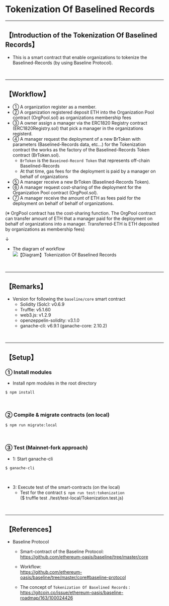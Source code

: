# Tokenization Of Baselined Records

***
## 【Introduction of the Tokenization Of Baselined Records】
- This is a smart contract that enable organizations to tokenize the Baselined-Records (by using Baseline Protocol).

&nbsp;

***

## 【Workflow】
- ① A organization register as a member.
- ② A organization registered deposit ETH into the Organization Pool contract (OrgPool.sol) as organizations membership fees
- ③ A owner assign a manager via the ERC1820 Registry contract (ERC1820Registry.sol) that pick a manager in the organizations registerd.
- ④ A manager request the deployment of a new BrToken with parameters (Baselined-Records data, etc...) for the Tokenization contract the works as the factory of the Baselined-Records Token contract (BrToken.sol).
  - `BrToken` is the `Baseined-Record Token` that represents off-chain Baselined-Records
  - At that time, gas fees for the deployment is paid by a manager on behalf of organizations
- ⑤ A manager receive a new BrToken (Baselined-Records Token).
- ⑥ A manager request cost-sharing of the deployment for the Organization Pool contract (OrgPool.sol).
- ⑦ A manager receive the amount of ETH as fees paid for the deployment on behalf of behalf of organizations.
 
(※ OrgPool contract has the cost-sharing function. The OrgPool contract can transfer amount of ETH that a manager paid for the deployment on behalf of organizations into a manager. Transferred-ETH is ETH deposited by organizations as membership fees)   

↓

- The diagram of workflow
![【Diagram】Tokenization Of Baselined Records](https://user-images.githubusercontent.com/19357502/106004287-681ec380-60f6-11eb-849d-0a5628fa4c70.jpg)


&nbsp;

***

## 【Remarks】
- Version for following the `baseline/core` smart contract
  - Solidity (Solc): v0.6.9 
  - Truffle: v5.1.60
  - web3.js: v1.2.9
  - openzeppelin-solidity: v3.1.0
  - ganache-cli: v6.9.1 (ganache-core: 2.10.2)


&nbsp;

***

## 【Setup】
### ① Install modules
- Install npm modules in the root directory
```
$ npm install
```

<br>

### ② Compile & migrate contracts (on local)
```
$ npm run migrate:local
```

<br>

### ③ Test (Mainnet-fork approach)
- 1: Start ganache-cli
```
$ ganache-cli
```

<br>

- 3: Execute test of the smart-contracts (on the local)
  - Test for the contract
    `$ npm run test:tokenization`  
    ($ truffle test ./test/test-local/Tokenization.test.js)

<br>


***

## 【References】
- Baseline Protocol   
  - Smart-contract of the Baseline Protocol:  
    https://github.com/ethereum-oasis/baseline/tree/master/core  

  - Workflow:  
    https://github.com/ethereum-oasis/baseline/tree/master/core#baseline-protocol  

  - The concept of `Tokenization Of Baselined Records` :  
    https://gitcoin.co/issue/ethereum-oasis/baseline-roadmap/163/100024426  
